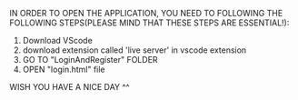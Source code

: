 IN ORDER TO OPEN THE APPLICATION, YOU NEED TO FOLLOWING THE FOLLOWING STEPS(PLEASE MIND THAT THESE STEPS ARE ESSENTIAL!):
1. Download VScode
2. download extension called 'live server' in vscode extension
3. GO TO "LoginAndRegister" FOLDER
4. OPEN "login.html" file

WISH YOU HAVE A NICE DAY ^^